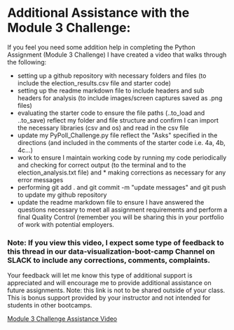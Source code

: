 # Additional Assistance with the Module 3 Challenge:
  If you feel you need some addition help in completing the Python Assignment (Module 3 Challenge) I have created a video that walks through the following:
* setting up a github repository with necessary folders and files (to include the election_results.csv file and starter code)
* setting up the readme markdown file to include headers and sub headers for analysis (to include images/screen captures saved as .png files)
* evaluating the starter code to ensure the file paths (..to_load and ..to_save) reflect my folder and file structure and confirm I can import the necessary libraries (csv and os) and read in the csv file
* update my PyPoll_Challenge.py file reflect the "Asks" specified in the directions (and included in the comments of the starter code i.e. 4a, 4b, 4c...)
* work to ensure I maintain working code by running my code periodically and checking for correct output (to the terminal and to the election_analysis.txt file) and * making corrections as necessary for any error messages
* performing git add . and git commit -m "update messages" and git push to update my github repository
* update the readme markdown file to ensure I have answered the questions necessary to meet all assignment requirements and perform a final Quality Control (remember you will be sharing this in your portfolio of work with potential employers.

### Note: If you view this video, I expect some type of feedback to this thread in our data-visualization-boot-camp Channel on SLACK to include any corrections, comments, complaints. 
Your feedback will let me know this type of additional support is appreciated and will encourage me to provide additional assistance on future assignments.
Note: this link is not to be shared outside of your class. This is bonus support provided by your instructor and not intended for students in other bootcamps.

[Module 3 Challenge Assistance Video](https://zoom.us/rec/play/NgqSdBoLLRs-J-X_bDsJ3z8hp7nnZSRnMHnydAwDfEA26-uBzA4ijxX8Qo0m8-Acoz4QEA7Y7TyV1_Ze.TDxvnbUcra0DXwT3?startTime=1636569115000)
